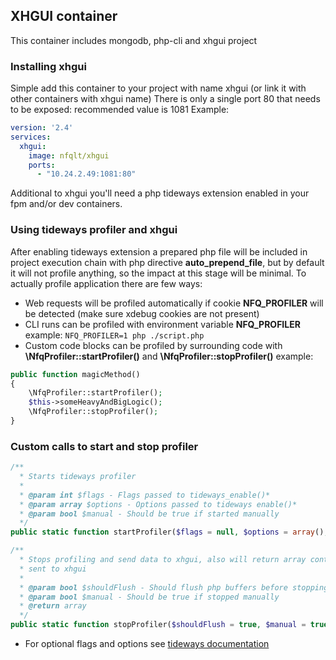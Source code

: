 ## XHGUI container
This container includes mongodb, php-cli and xhgui project

### Installing xhgui
Simple add this container to your project with name xhgui (or link it with other containers with xhgui name)
There is only a single port 80 that needs to be exposed: recommended value is 1081
Example:
```yaml
version: '2.4'
services:
  xhgui:
    image: nfqlt/xhgui
    ports:
      - "10.24.2.49:1081:80"
```
Additional to xhgui you'll need a php tideways extension enabled in your fpm and/or dev containers.

### Using tideways profiler and xhgui
After enabling tideways extension a prepared php file will be included in project execution chain with php
directive __auto_prepend_file__, but by default it will not profile anything,
so the impact at this stage will be minimal. To actually profile application there are few ways:

 - Web requests will be profiled automatically if cookie __NFQ_PROFILER__ will be detected (make sure xdebug cookies are not present)
 - CLI runs can be profiled with environment variable __NFQ_PROFILER__ example: `NFQ_PROFILER=1 php ./script.php`
 - Custom code blocks can be profiled by surrounding code with
 __\NfqProfiler::startProfiler()__ and __\NfqProfiler::stopProfiler()__ example:

```php
public function magicMethod()
{
    \NfqProfiler::startProfiler();
    $this->someHeavyAndBigLogic();
    \NfqProfiler::stopProfiler();
}
```
### Custom calls to start and stop profiler
```php
/**
  * Starts tideways profiler
  *
  * @param int $flags - Flags passed to tideways_enable()*
  * @param array $options - Options passed to tideways enable()*
  * @param bool $manual - Should be true if started manually
  */
public static function startProfiler($flags = null, $options = array(), $manual = true);

/**
  * Stops profiling and send data to xhgui, also will return array containing data
  * sent to xhgui
  *
  * @param bool $shouldFlush - Should flush php buffers before stopping the profiler
  * @param bool $manual - Should be true if stopped manually
  * @return array
  */
public static function stopProfiler($shouldFlush = true, $manual = true);
```
* For optional flags and options see 
[tideways documentation](https://tideways.io/profiler/docs/setup/profiler-php-pecl-extension#documentation)

